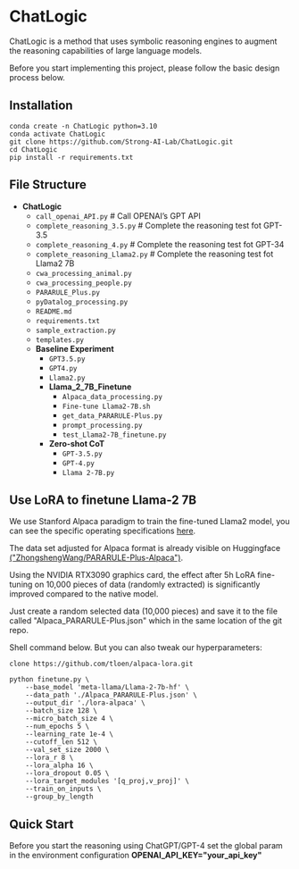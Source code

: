 # ChatLogic

ChatLogic is a method that uses symbolic reasoning engines to augment the reasoning capabilities of large language models.

Before you start implementing this project, please follow the basic design process below.

## Installation

```shell
conda create -n ChatLogic python=3.10
conda activate ChatLogic
git clone https://github.com/Strong-AI-Lab/ChatLogic.git
cd ChatLogic
pip install -r requirements.txt
```

## File Structure

- **ChatLogic**
    - `call_openai_API.py`  # Call OPENAI’s GPT API
    - `complete_reasoning_3.5.py`  # Complete the reasoning test fot GPT-3.5
    - `complete_reasoning_4.py`  # Complete the reasoning test fot GPT-34
    - `complete_reasoning_Llama2.py` # Complete the reasoning test fot Llama2 7B
    - `cwa_processing_animal.py`
    - `cwa_processing_people.py`
    - `PARARULE_Plus.py`
    - `pyDatalog_processing.py`
    - `README.md`
    - `requirements.txt`
    - `sample_extraction.py`
    - `templates.py`
    - **Baseline Experiment**
        - `GPT3.5.py`
        - `GPT4.py`
        - `Llama2.py`
        - **Llama_2_7B_Finetune**
            - `Alpaca_data_processing.py`
            - `Fine-tune Llama2-7B.sh`
            - `get_data_PARARULE-Plus.py`
            - `prompt_processing.py`
            - `test_Llama2-7B_finetune.py`
        - **Zero-shot CoT**
            - `GPT-3.5.py`
            - `GPT-4.py`
            - `Llama 2-7B.py`


## Use LoRA to finetune Llama-2 7B

We use Stanford Alpaca paradigm to train the fine-tuned Llama2 model, you can see the specific operating specifications [here](https://github.com/tloen/alpaca-lora).

The data set adjusted for Alpaca format is already visible on Huggingface [("ZhongshengWang/PARARULE-Plus-Alpaca")](https://huggingface.co/datasets/ZhongshengWang/PARARULE-Plus-Alpaca).

Using the NVIDIA RTX3090 graphics card, the effect after 5h LoRA fine-tuning on 10,000 pieces of data (randomly extracted) is significantly improved compared to the native model.

Just create a random selected data (10,000 pieces) and save it to the file called "Alpaca_PARARULE-Plus.json" which in the same location of the git repo.

Shell command below. But you can also tweak our hyperparameters:


```shell
clone https://github.com/tloen/alpaca-lora.git

python finetune.py \
    --base_model 'meta-llama/Llama-2-7b-hf' \
    --data_path './Alpaca_PARARULE-Plus.json' \
    --output_dir './lora-alpaca' \
    --batch_size 128 \
    --micro_batch_size 4 \
    --num_epochs 5 \
    --learning_rate 1e-4 \
    --cutoff_len 512 \
    --val_set_size 2000 \
    --lora_r 8 \
    --lora_alpha 16 \
    --lora_dropout 0.05 \
    --lora_target_modules '[q_proj,v_proj]' \
    --train_on_inputs \
    --group_by_length
```
## Quick Start

Before you start the reasoning using ChatGPT/GPT-4 set the global param in the environment configuration **OPENAI_API_KEY="your_api_key"**

